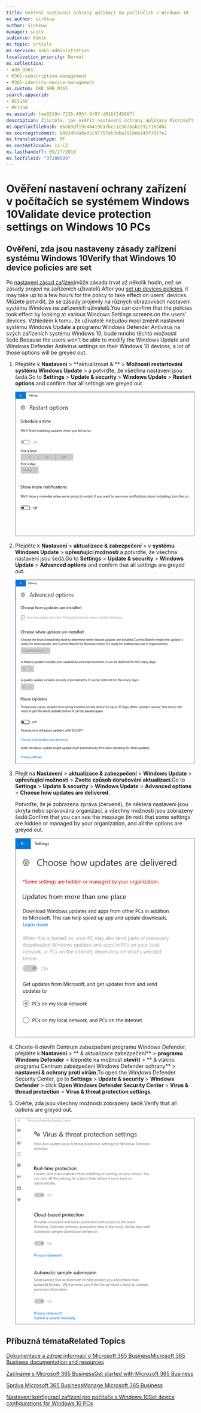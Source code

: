 ```yaml
---
title: Ověření nastavení ochrany aplikací na počítačích s Windows 10
ms.author: sirkkuw
author: Sirkkuw
manager: scotv
audience: Admin
ms.topic: article
ms.service: o365-administration
localization_priority: Normal
ms.collection:
- Adm_O365
- M365-subscription-management
- M365-identity-device-management
ms.custom: OKR_SMB_M365
search.appverid:
- BCS160
- MET150
ms.assetid: fae8819d-7235-495f-9f07-d016f545887f
description: Zjistěte, jak ověřit nastavení ochrany aplikace Microsoft 365 Business app v zařízeních systému Windows 10.
ms.openlocfilehash: 66e83df19e44419b37bcc1c5678ab13317162dbc
ms.sourcegitcommit: 6003d6da0a85c97357eb3dba3918eb145f381fe1
ms.translationtype: MT
ms.contentlocale: cs-CZ
ms.lasthandoff: 09/27/2019
ms.locfileid: "37288589"
---
```

# <a name="validate-device-protection-settings-on-windows-10-pcs"></a><span data-ttu-id="0221c-103">Ověření nastavení ochrany zařízení v počítačích se systémem Windows 10</span><span class="sxs-lookup"><span data-stu-id="0221c-103">Validate device protection settings on Windows 10 PCs</span></span>

## <a name="verify-that-windows-10-device-policies-are-set"></a><span data-ttu-id="0221c-104">Ověření, zda jsou nastaveny zásady zařízení systému Windows 10</span><span class="sxs-lookup"><span data-stu-id="0221c-104">Verify that Windows 10 device policies are set</span></span>

<span data-ttu-id="0221c-105">Po [nastavení zásad zařízení](protection-settings-for-windows-10-pcs.md)může zásada trvat až několik hodin, než se zásady projeví na zařízeních uživatelů.</span><span class="sxs-lookup"><span data-stu-id="0221c-105">After you [set up devices policies](protection-settings-for-windows-10-pcs.md), it may take up to a few hours for the policy to take effect on users' devices.</span></span> <span data-ttu-id="0221c-106">Můžete potvrdit, že se zásady projevily na různých obrazovkách nastavení systému Windows na zařízeních uživatelů.</span><span class="sxs-lookup"><span data-stu-id="0221c-106">You can confirm that the policies took effect by looking at various Windows Settings screens on the users' devices.</span></span> <span data-ttu-id="0221c-107">Vzhledem k tomu, že uživatelé nebudou moci změnit nastavení systému Windows Update a programu Windows Defender Antivirus na svých zařízeních systému Windows 10, bude mnoho těchto možností šedé.</span><span class="sxs-lookup"><span data-stu-id="0221c-107">Because the users won't be able to modify the Windows Update and Windows Defender Antivirus settings on their Windows 10 devices, a lot of those options will be greyed out.</span></span>
  
1. <span data-ttu-id="0221c-108">Přejděte k **Nastavení** \> \*\*aktualizovat &amp; \*\* \> **Možnosti restartování** **systému Windows Update** \> a potvrďte, že všechna nastavení jsou šedá.</span><span class="sxs-lookup"><span data-stu-id="0221c-108">Go to **Settings** \> **Update &amp; security** \> **Windows Update** \> **Restart options** and confirm that all settings are greyed out.</span></span> 
    
    ![Všechny možnosti restartování jsou zobrazeny šedě.](media/31308da9-18b0-47c5-bbf6-d5fa6747c376.png)
  
2. <span data-ttu-id="0221c-110">Přejděte k **Nastavení** \> **aktualizace &amp; zabezpečení** \> v **systému Windows Update** \> **upřesňující možnosti** a potvrďte, že všechna nastavení jsou šedá.</span><span class="sxs-lookup"><span data-stu-id="0221c-110">Go to **Settings** \> **Update &amp; security** \> **Windows Update** \> **Advanced options** and confirm that all settings are greyed out.</span></span> 
    
    ![Možnosti rozšířené aktualizace systému Windows jsou všechny zobrazeny šedě.](media/049cf281-d503-4be9-898b-c0a3286c7fc2.png)
  
3. <span data-ttu-id="0221c-112">Přejít na **Nastavení** \> **aktualizace &amp; zabezpečení** \> **Windows Update** \> **upřesňující možnosti** \> **Zvolte způsob doručování aktualizací**.</span><span class="sxs-lookup"><span data-stu-id="0221c-112">Go to **Settings** \> **Update &amp; security** \> **Windows Update** \> **Advanced options** \> **Choose how updates are delivered**.</span></span>
    
    <span data-ttu-id="0221c-113">Potvrďte, že je zobrazena zpráva (červeně), že některá nastavení jsou skryta nebo spravována organizací, a všechny možnosti jsou zobrazeny šedě.</span><span class="sxs-lookup"><span data-stu-id="0221c-113">Confirm that you can see the message (in red) that some settings are hidden or managed by your organization, and all the options are greyed out.</span></span>
    
    ![Volba způsobu doručování aktualizací indikuje, že nastavení jsou skryta nebo spravována organizací.](media/6b3e37c5-da41-4afd-9983-b4f406216b59.png)
  
4. <span data-ttu-id="0221c-115">Chcete-li otevřít Centrum zabezpečení programu Windows Defender, přejděte k **Nastavení** \> \*\* &amp; aktualizace zabezpečení\*\* \> **programu Windows Defender** \> klepněte na možnost **otevřít** \> \*\* &amp; vlákno programu Centrum zabezpečení Windows Defender ochrany\*\* \> **nastavení &amp; ochrany proti virům**.</span><span class="sxs-lookup"><span data-stu-id="0221c-115">To open the Windows Defender Security Center, go to **Settings** \> **Update &amp; security** \> **Windows Defender** \> click **Open Windows Defender Security Center** \> **Virus &amp; thread protection** \> **Virus &amp; threat protection settings**.</span></span> 
    
5. <span data-ttu-id="0221c-116">Ověřte, zda jsou všechny možnosti zobrazeny šedě.</span><span class="sxs-lookup"><span data-stu-id="0221c-116">Verify that all options are greyed out.</span></span> 
    
    ![Nastavení ochrany proti virům a ohrožení je šedé.](media/9ca68d40-a5d9-49d7-92a4-c581688b5926.png)
  
## <a name="related-topics"></a><span data-ttu-id="0221c-118">Příbuzná témata</span><span class="sxs-lookup"><span data-stu-id="0221c-118">Related Topics</span></span>

[<span data-ttu-id="0221c-119">Dokumentace a zdroje informací o Microsoft 365 Business</span><span class="sxs-lookup"><span data-stu-id="0221c-119">Microsoft 365 Business documentation and resources</span></span>](https://go.microsoft.com/fwlink/p/?linkid=853701)
  
[<span data-ttu-id="0221c-120">Začínáme s Microsoft 365 Business</span><span class="sxs-lookup"><span data-stu-id="0221c-120">Get started with Microsoft 365 Business</span></span>](microsoft-365-business-overview.md)
  
[<span data-ttu-id="0221c-121">Správa Microsoft 365 Business</span><span class="sxs-lookup"><span data-stu-id="0221c-121">Manage Microsoft 365 Business</span></span>](manage.md)
  
[<span data-ttu-id="0221c-122">Nastavení konfigurací zařízení pro počítače s Windows 10</span><span class="sxs-lookup"><span data-stu-id="0221c-122">Set device configurations for Windows 10 PCs</span></span>](protection-settings-for-windows-10-pcs.md)
  

